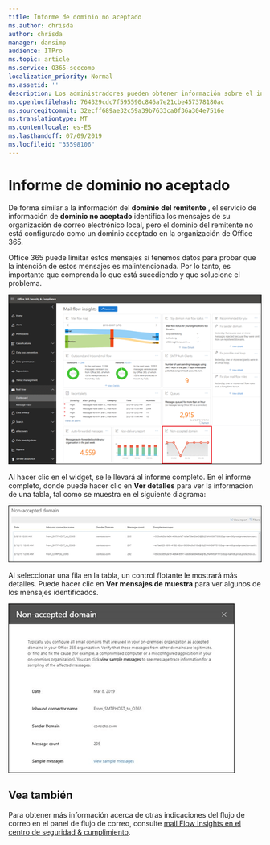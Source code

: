 ```yaml
---
title: Informe de dominio no aceptado
ms.author: chrisda
author: chrisda
manager: dansimp
audience: ITPro
ms.topic: article
ms.service: O365-seccomp
localization_priority: Normal
ms.assetid: ''
description: Los administradores pueden obtener información sobre el informe de dominio no aceptado en el panel de flujo de correo en el centro de seguridad & cumplimiento.
ms.openlocfilehash: 764329cdc7f595590c846a7e21cbe457378180ac
ms.sourcegitcommit: 32ecff689ae32c59a39b7633ca0f36a304e7516e
ms.translationtype: MT
ms.contentlocale: es-ES
ms.lasthandoff: 07/09/2019
ms.locfileid: "35598106"
---
```

# <a name="non-accepted-domain-report"></a>Informe de dominio no aceptado

De forma similar a la información del **dominio del remitente** , el servicio de información de **dominio no aceptado** identifica los mensajes de su organización de correo electrónico local, pero el dominio del remitente no está configurado como un dominio aceptado en la organización de Office 365.

Office 365 puede limitar estos mensajes si tenemos datos para probar que la intención de estos mensajes es malintencionada. Por lo tanto, es importante que comprenda lo que está sucediendo y que solucione el problema.

![El informe de dominio no aceptado en el panel de flujo de correo en el centro de seguridad & cumplimiento](media/non-accepted-domain-report-selected.png)

Al hacer clic en el widget, se le llevará al informe completo. En el informe completo, donde puede hacer clic en **Ver detalles** para ver la información de una tabla, tal como se muestra en el siguiente diagrama:

![Ver la tabla de detalles en el informe de dominio no aceptado](media/non-accepted-domain-report-view-details.png)

Al seleccionar una fila en la tabla, un control flotante le mostrará más detalles. Puede hacer clic en **Ver mensajes de muestra** para ver algunos de los mensajes identificados.

![Selección de una fila en la tabla de detalles en el informe de dominio no aceptado](media/non-accepted-domain-report-select-row-in-table.png)

## <a name="see-also"></a>Vea también

Para obtener más información acerca de otras indicaciones del flujo de correo en el panel de flujo de correo, consulte [mail Flow Insights en el centro de seguridad & cumplimiento](mail-flow-insights-v2.md).
